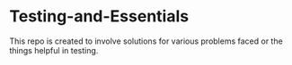# Testing-and-Essentials
This repo is created to involve solutions for various problems faced or the things helpful in testing.
